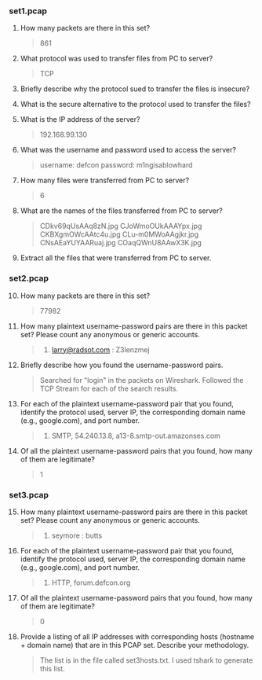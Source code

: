 ### set1.pcap
1. How many packets are there in this set?

    > 861

2. What protocol was used to transfer files from PC to server?

    > TCP

3. Briefly describe why the protocol sued to transfer the files is insecure?
    >
4. What is the secure alternative to the protocol used to transfer the files?
    > 
5. What is the IP address of the server?

    > 192.168.99.130

6. What was the username and password used to access the server?

    > username: defcon
    > password: m1ngisablowhard 

7. How many files were transferred from PC to server?

    > 6

8. What are the names of the files transferred from PC to server?

    > CDkv69qUsAAq8zN.jpg
    > CJoWmoOUkAAAYpx.jpg
    > CKBXgmOWcAAtc4u.jpg
    > CLu-m0MWoAAgjkr.jpg
    > CNsAEaYUYAARuaj.jpg
    > COaqQWnU8AAwX3K.jpg

9. Extract all the files that were transferred from PC to server.

### set2.pcap
10. How many packets are there in this set?

    > 77982

11. How many plaintext username-password pairs are there in this packet set? Please count any anonymous or generic accounts.

    > 1. larry@radsot.com : Z3lenzmej

12. Briefly describe how you found the username-password pairs.

    > Searched for "login" in the packets on Wireshark. Followed the TCP Stream for each of the search results.

13. For each of the plaintext username-password pair that you found, identify the protocol used, server IP, the corresponding domain name (e.g., google.com), and port number.

    >  1. SMTP, 54.240.13.8, a13-8.smtp-out.amazonses.com 

14. Of all the plaintext username-password pairs that you found, how many of them are legitimate?

    > 1

### set3.pcap
15. How many plaintext username-password pairs are there in this packet set? Please count any anonymous or generic accounts.  

    > 1. seymore : butts

16. For each of the plaintext username-password pair that you found, identify the protocol used, server IP, the corresponding domain name (e.g., google.com), and port number.

    > 1. HTTP, forum.defcon.org

17. Of all the plaintext username-password pairs that you found, how many of them are legitimate?

    > 0

18. Provide a listing of all IP addresses with corresponding hosts (hostname + domain name) that are in this PCAP set. Describe your methodology.

    > The list is in the file called set3hosts.txt. I used tshark to generate this list.

